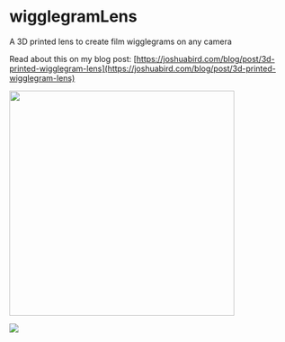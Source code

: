 # wigglegramLens
A 3D printed lens to create film wigglegrams on any camera

Read about this on my blog post: [https://joshuabird.com/blog/post/3d-printed-wigglegram-lens](https://joshuabird.com/blog/post/3d-printed-wigglegram-lens)

<img src="https://github.com/jyjblrd/wigglegramLens/blob/main/gif.gif?raw=true" height="400">

![](https://github.com/jyjblrd/wigglegramLens/blob/main/photo.jpeg?raw=true)
